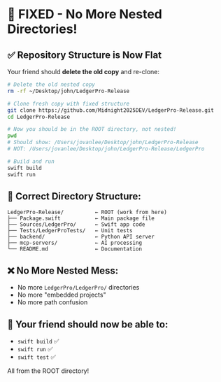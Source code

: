 # 🎯 FIXED - No More Nested Directories!

## ✅ Repository Structure is Now Flat

Your friend should **delete the old copy** and re-clone:

```bash
# Delete the old nested copy
rm -rf ~/Desktop/john/LedgerPro-Release

# Clone fresh copy with fixed structure
git clone https://github.com/Midnight2025DEV/LedgerPro-Release.git
cd LedgerPro-Release

# Now you should be in the ROOT directory, not nested!
pwd
# Should show: /Users/jovanlee/Desktop/john/LedgerPro-Release
# NOT: /Users/jovanlee/Desktop/john/LedgerPro-Release/LedgerPro

# Build and run
swift build
swift run
```

## 📁 Correct Directory Structure:
```
LedgerPro-Release/          ← ROOT (work from here)
├── Package.swift           ← Main package file
├── Sources/LedgerPro/      ← Swift app code
├── Tests/LedgerProTests/   ← Unit tests
├── backend/                ← Python API server
├── mcp-servers/            ← AI processing
└── README.md               ← Documentation
```

## ❌ No More Nested Mess:
- No more `LedgerPro/LedgerPro/` directories
- No more "embedded projects"
- No more path confusion

## 🚀 Your friend should now be able to:
- `swift build` ✅
- `swift run` ✅
- `swift test` ✅

All from the ROOT directory!